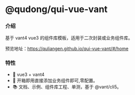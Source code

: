 # @qudong/qui-vue-vant

### 介绍

基于 vant4 vue3 的组件库模板，适用于二次封装或业务组件库。

预览地址：https://quliangen.github.io/qui-vue-vant/#/home

### 特性

+ 🚀 vue3 + vant4 
+ 🦋 开箱即用直接添加业务组件即可,零配置。
+ 📚 文档、示例、组件库工程、单测，基于 @vant/cli5。